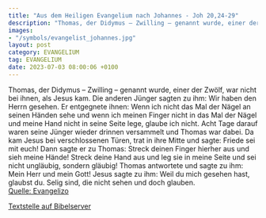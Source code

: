 ```yaml
---
title: "Aus dem Heiligen Evangelium nach Johannes - Joh 20,24-29"
description: "Thomas, der Didymus – Zwilling – genannt wurde, einer der Zwölf, war nicht bei ihnen, als Jesus kam. Die anderen Jünger sagten zu ihm: Wir haben den Herrn gesehen. Er entgegnete ihnen: Wenn ich nicht das Mal der Nägel an seinen Händen sehe und wenn ich meinen Finger nicht in das ...."
images:
- "/symbols/evangelist_johannes.jpg"
layout: post
category: EVANGELIUM
tag: EVANGELIUM
date: 2023-07-03 08:00:06 +0100
---
```

Thomas, der Didymus – Zwilling – genannt wurde, einer der Zwölf, war nicht bei ihnen, als Jesus kam.
Die anderen Jünger sagten zu ihm: Wir haben den Herrn gesehen. Er entgegnete ihnen: Wenn ich nicht das Mal der Nägel an seinen Händen sehe und wenn ich meinen Finger nicht in das Mal der Nägel und meine Hand nicht in seine Seite lege, glaube ich nicht.<!--more-->
Acht Tage darauf waren seine Jünger wieder drinnen versammelt und Thomas war dabei. Da kam Jesus bei verschlossenen Türen, trat in ihre Mitte und sagte: Friede sei mit euch!
Dann sagte er zu Thomas: Streck deinen Finger hierher aus und sieh meine Hände! Streck deine Hand aus und leg sie in meine Seite und sei nicht ungläubig, sondern gläubig!
Thomas antwortete und sagte zu ihm: Mein Herr und mein Gott!
Jesus sagte zu ihm: Weil du mich gesehen hast, glaubst du. Selig sind, die nicht sehen und doch glauben.<br>
[Quelle: Evangelizo](https://evangeliumtagfuertag.org/DE/gospel)

[Textstelle auf Bibelserver](https://www.bibleserver.com/EU/Johannes20,24-29)
